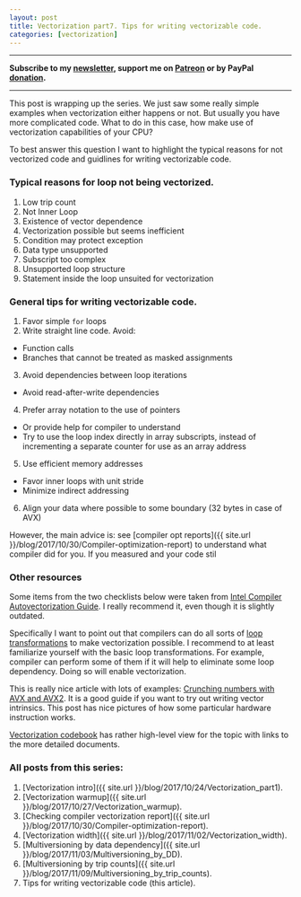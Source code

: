 ```yaml
---
layout: post
title: Vectorization part7. Tips for writing vectorizable code.
categories: [vectorization]
---
```


------
**Subscribe to my [newsletter](https://mailchi.mp/4eb73720aafe/easyperf), support me on [Patreon](https://www.patreon.com/dendibakh) or by PayPal [donation](https://www.paypal.com/cgi-bin/webscr?cmd=_donations&business=TBM3NW8TKTT34&currency_code=USD&source=url).**

------

This post is wrapping up the series. We just saw some really simple examples when vectorization either happens or not. But usually you have more complicated code. What to do in this case, how make use of vectorization capabilities of your CPU?

To best answer this question I want to highlight the typical reasons for not vectorized code and guidlines for writing vectorizable code.

### Typical reasons for loop not being vectorized.

1. Low trip count
2. Not Inner Loop
3. Existence of vector dependence
4. Vectorization possible but seems inefficient
5. Condition may protect exception
6. Data type unsupported
7. Subscript too complex
8. Unsupported loop structure
9. Statement inside the loop unsuited for vectorization

### General tips for writing vectorizable code.

1. Favor simple `for` loops
2. Write straight line code. Avoid:
- Function calls
- Branches that cannot be treated as masked assignments
3. Avoid dependencies between loop iterations
- Avoid read-after-write dependencies
4. Prefer array notation to the use of pointers
- Or provide help for compiler to understand
- Try to use the loop index directly in array subscripts, instead of incrementing a separate counter for use as an array address
5. Use efficient memory addresses
- Favor inner loops with unit stride
- Minimize indirect addressing
6. Align your data where possible to some boundary (32 bytes in case of AVX)

However, the main advice is: see [compiler opt reports]({{ site.url }}/blog/2017/10/30/Compiler-optimization-report) to understand what compiler did for you. If you measured and your code stil

### Other resources

Some items from the two checklists below were taken from [Intel Compiler Autovectorization Guide](https://software.intel.com/sites/default/files/m/4/8/8/2/a/31848-CompilerAutovectorizationGuide.pdf). I really recommend it, even though it is slightly outdated.

Specifically I want to point out that compilers can do all sorts of [loop transformations](https://en.wikipedia.org/wiki/Loop_optimization) to make vectorization possible. I recommend to at least familiarize yourself with the basic loop transformations. For example, compiler can perform some of them if it will help to eliminate some loop dependency. Doing so will enable vectorization.

This is really nice article with lots of examples: [Crunching numbers with AVX and AVX2](https://www.codeproject.com/Articles/874396/Crunching-Numbers-with-AVX-and-AVX). It is a good guide if you want to try out writing vector intrinsics. This post has nice pictures of how some particular hardware instruction works.

[Vectorization codebook](https://software.intel.com/sites/default/files/managed/f5/d2/DPD_Vectorization_Codebook.pdf) has rather high-level view for the topic with links to the more detailed documents.

### All posts from this series:
1. [Vectorization intro]({{ site.url }}/blog/2017/10/24/Vectorization_part1).
2. [Vectorization warmup]({{ site.url }}/blog/2017/10/27/Vectorization_warmup).
3. [Checking compiler vectorization report]({{ site.url }}/blog/2017/10/30/Compiler-optimization-report).
4. [Vectorization width]({{ site.url }}/blog/2017/11/02/Vectorization_width).
5. [Multiversioning by data dependency]({{ site.url }}/blog/2017/11/03/Multiversioning_by_DD).
6. [Multiversioning by trip counts]({{ site.url }}/blog/2017/11/09/Multiversioning_by_trip_counts).
7. Tips for writing vectorizable code (this article).
